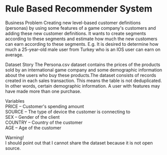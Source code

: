 # Rule Based Recommender System

Business Problem Creating new level-based customer definitions (personas) by using some features of a game company's customers and adding these new customer definitions. It wants to create segments according to these segments and estimate how much the new customers can earn according to these segments. E.g. It is desired to determine how much a 25-year-old male user from Turkey who is an IOS user can earn on average.

Dataset Story The Persona.csv dataset contains the prices of the products sold by an international game company and some demographic information about the users who buy these products.The dataset consists of records created in each sales transaction. This means the table is not deduplicated. In other words, certain demographic information. A user with features may have made more than one purchase.

Variables     
PRICE – Customer's spending amount        
SOURCE – The type of device the customer is connecting to     
SEX – Gender of the client    
COUNTRY – Country of the customer       
AGE – Age of the customer   

Warning!          
I should point out that I cannot share the dataset because it is not open source.
